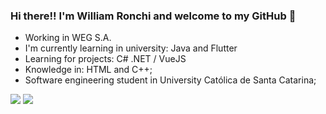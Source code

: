 ### Hi there!! I'm William Ronchi and welcome to my GitHub 🤙

- Working in WEG S.A.
- I'm currently learning in university: Java and Flutter
- Learning for projects: C# .NET / VueJS
- Knowledge in: HTML and C++;
- Software engineering student in University Católica de Santa Catarina;

<div>
  <a href="https://www.linkedin.com/in/william-ronchi/" target="_blank"><img src="https://img.shields.io/badge/-LinkedIn-%230077B5?style=for-the-badge&logo=linkedin&logoColor=white" target="_blank"></a> 
  <a href = "william.ronchi@catolicasc.edu.br"><img src="https://img.shields.io/badge/-Gmail-%23333?style=for-the-badge&logo=gmail&logoColor=white" target="_blank"></a>
</div>

